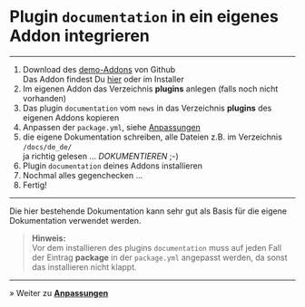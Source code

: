 # Plugin `documentation` in ein eigenes Addon integrieren

---

1. Download des [demo-Addons](https://github.com/FriendsOfREDAXO/news) von Github<br>Das Addon findest Du [hier](https://github.com/FriendsOfREDAXO/news) oder im Installer
2. Im eigenen Addon das Verzeichnis **plugins** anlegen (falls noch nicht vorhanden)
3. Das plugin `documentation` vom `news` in das Verzeichnis **plugins** des eigenen Addons kopieren
4. Anpassen der `package.yml`, siehe [Anpassungen](howto_customize.md)
5. die eigene Dokumentation schreiben, alle Dateien z.B. im Verzeichnis `/docs/de_de/`<br>ja richtig gelesen ... *DOKUMENTIEREN* ;-)
6. Plugin `documentation` deines Addons installieren
7. Nochmal alles gegenchecken ...
8. Fertig!

---

Die hier bestehende Dokumentation kann sehr gut als Basis für die eigene Dokumentation verwendet werden.

> **Hinweis:**<br>Vor dem installieren des plugins `documentation` muss auf jeden Fall der Eintrag **package** in der `package.yml` angepasst werden, da sonst das installieren nicht klappt.

---

&raquo; Weiter zu **[Anpassungen](howto_customize.md)**
